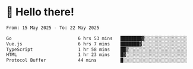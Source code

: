 # 👋 Hello there!

<!--START_SECTION:waka-->

```txt
From: 15 May 2025 - To: 22 May 2025

Go                         6 hrs 53 mins   ████████▓░░░░░░░░░░░░░░░░   34.56 %
Vue.js                     6 hrs 7 mins    ███████▓░░░░░░░░░░░░░░░░░   30.72 %
TypeScript                 1 hr 58 mins    ██▒░░░░░░░░░░░░░░░░░░░░░░   09.91 %
HTML                       1 hr 23 mins    █▓░░░░░░░░░░░░░░░░░░░░░░░   07.01 %
Protocol Buffer            44 mins         █░░░░░░░░░░░░░░░░░░░░░░░░   03.71 %
```

<!--END_SECTION:waka-->
